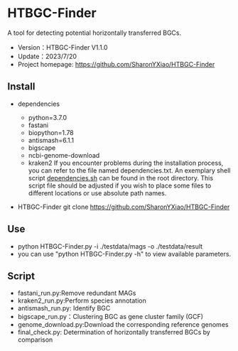 # HTBGC-Finder
A tool for detecting potential horizontally transferred BGCs.
- Version：HTBGC-Finder V1.1.0
- Update：2023/7/20
- Project homepage: https://github.com/SharonYXiao/HTBGC-Finder

## Install
- dependencies
    - python=3.7.0
    - fastani
    - biopython=1.78
    - antismash=6.1.1
    - bigscape
    - ncbi-genome-download
    - kraken2
If you encounter problems during the installation process, you can refer to the file named dependencies.txt. 
An exemplary shell script [dependencies.sh](超链接地址 "超链接title") can be found in the root directory. This script file should be adjusted if you wish to place some files to different locations or use absolute path names.

- HTBGC-Finder
git clone https://github.com/SharonYXiao/HTBGC-Finder

## Use
- python HTBGC-Finder.py -i ./testdata/mags -o ./testdata/result
- you can use "python HTBGC-Finder.py -h" to view available parameters.

## Script
-  fastani_run.py:Remove redundant MAGs
-  kraken2_run.py:Perform species annotation
-  antismash_run.py: Identify BGC
-  bigscape_run.py：Clustering BGC as gene cluster family (GCF)
-  genome_download.py:Download the corresponding reference genomes
-  final_check.py: Determination of horizontally transferred BGCs by comparison



